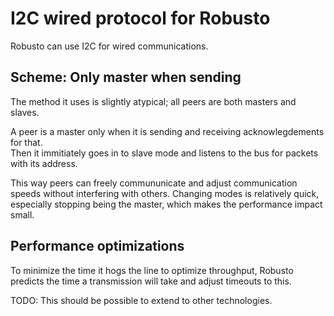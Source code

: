 # I2C wired protocol for Robusto


Robusto can use I2C for wired communications. 

## Scheme: Only master when sending

The method it uses is slightly atypical; all peers are both masters and slaves.  

A peer is a master only when it is sending and receiving acknowlegdements for that.  
Then it immitiately goes in to slave mode and listens to the bus for packets with its address.

This way peers can freely commununicate and adjust communication speeds without interfering with others. 
Changing modes is relatively quick, especially stopping being the master, which makes the performance impact small.

## Performance optimizations
To minimize the time it hogs the line to optimize throughput, Robusto  
predicts the time a transmission will take and adjust timeouts to this. 

TODO: This should be possible to extend to other technologies.